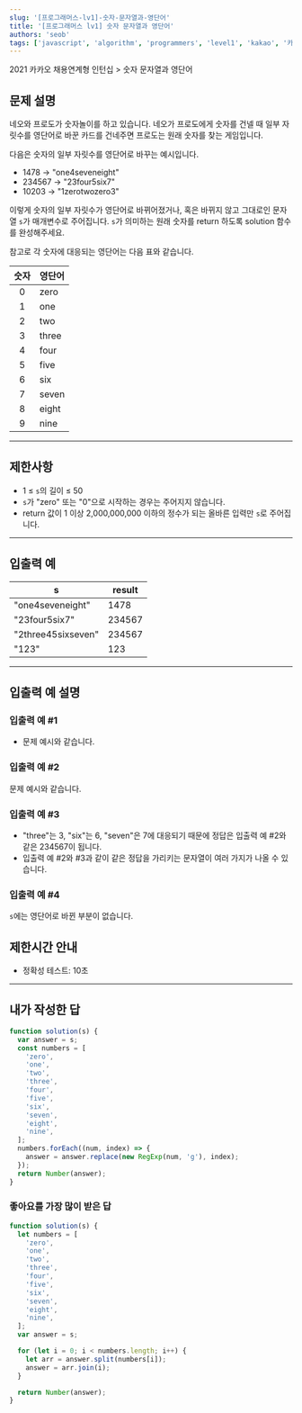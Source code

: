 ```yaml
---
slug: '[프로그래머스-lv1]-숫자-문자열과-영단어'
title: '[프로그래머스 lv1] 숫자 문자열과 영단어'
authors: 'seob'
tags: ['javascript', 'algorithm', 'programmers', 'level1', 'kakao', '카카오']
---
```


2021 카카오 채용연계형 인턴십 \> 숫자 문자열과 영단어

## 문제 설명

네오와 프로도가 숫자놀이를 하고 있습니다. 네오가 프로도에게 숫자를 건넬 때 일부 자릿수를 영단어로 바꾼 카드를 건네주면 프로도는 원래 숫자를 찾는 게임입니다.

<!--truncate-->

다음은 숫자의 일부 자릿수를 영단어로 바꾸는 예시입니다.

- 1478 → "one4seveneight"
- 234567 → "23four5six7"
- 10203 → "1zerotwozero3"

이렇게 숫자의 일부 자릿수가 영단어로 바뀌어졌거나, 혹은 바뀌지 않고 그대로인 문자열 `s`가 매개변수로 주어집니다. `s`가 의미하는 원래 숫자를 return 하도록 solution 함수를 완성해주세요.

참고로 각 숫자에 대응되는 영단어는 다음 표와 같습니다.

| 숫자 | 영단어 |
| :--: | ------ |
|  0   | zero   |
|  1   | one    |
|  2   | two    |
|  3   | three  |
|  4   | four   |
|  5   | five   |
|  6   | six    |
|  7   | seven  |
|  8   | eight  |
|  9   | nine   |

---

## 제한사항

- 1 ≤ `s`의 길이 ≤ 50
- `s`가 "zero" 또는 "0"으로 시작하는 경우는 주어지지 않습니다.
- return 값이 1 이상 2,000,000,000 이하의 정수가 되는 올바른 입력만 `s`로 주어집니다.

---

## 입출력 예

| s                  | result |
| ------------------ | ------ |
| "one4seveneight"   | 1478   |
| "23four5six7"      | 234567 |
| "2three45sixseven" | 234567 |
| "123"              | 123    |

---

## 입출력 예 설명

### 입출력 예 #1

- 문제 예시와 같습니다.

### 입출력 예 #2

문제 예시와 같습니다.

### 입출력 예 #3

- "three"는 3, "six"는 6, "seven"은 7에 대응되기 때문에 정답은 입출력 예 #2와 같은 234567이 됩니다.
- 입출력 예 #2와 #3과 같이 같은 정답을 가리키는 문자열이 여러 가지가 나올 수 있습니다.

### 입출력 예 #4

`s`에는 영단어로 바뀐 부분이 없습니다.

## 제한시간 안내

- 정확성 테스트: 10초

---

## 내가 작성한 답

```js
function solution(s) {
  var answer = s;
  const numbers = [
    'zero',
    'one',
    'two',
    'three',
    'four',
    'five',
    'six',
    'seven',
    'eight',
    'nine',
  ];
  numbers.forEach((num, index) => {
    answer = answer.replace(new RegExp(num, 'g'), index);
  });
  return Number(answer);
}
```

### 좋아요를 가장 많이 받은 답

```js
function solution(s) {
  let numbers = [
    'zero',
    'one',
    'two',
    'three',
    'four',
    'five',
    'six',
    'seven',
    'eight',
    'nine',
  ];
  var answer = s;

  for (let i = 0; i < numbers.length; i++) {
    let arr = answer.split(numbers[i]);
    answer = arr.join(i);
  }

  return Number(answer);
}
```
